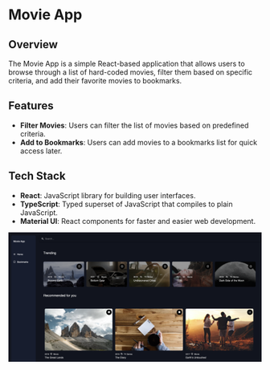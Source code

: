# Movie App

## Overview

The Movie App is a simple React-based application that allows users to browse through a list of hard-coded movies, filter them based on specific criteria, and add their favorite movies to bookmarks.

## Features

- **Filter Movies**: Users can filter the list of movies based on predefined criteria.
- **Add to Bookmarks**: Users can add movies to a bookmarks list for quick access later.

## Tech Stack

- **React**: JavaScript library for building user interfaces.
- **TypeScript**: Typed superset of JavaScript that compiles to plain JavaScript.
- **Material UI**: React components for faster and easier web development.

![alt text](<Screenshot 2024-06-04 at 19.00.04.png>)
